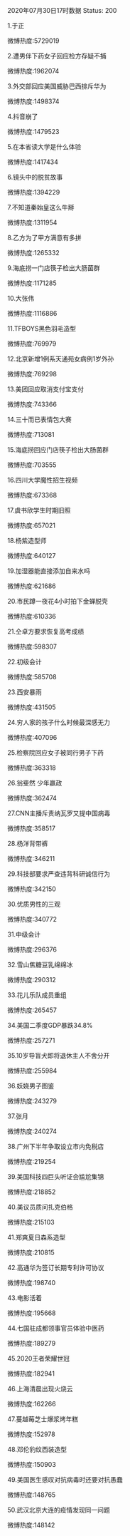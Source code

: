 2020年07月30日17时数据
Status: 200

1.于正

微博热度:5729019

2.遭男伴下药女子回应检方存疑不捕

微博热度:1962074

3.外交部回应美国威胁巴西排斥华为

微博热度:1498374

4.抖音崩了

微博热度:1479523

5.在本省读大学是什么体验

微博热度:1417434

6.镜头中的脱贫故事

微博热度:1394229

7.不知道秦始皇这么牛掰

微博热度:1311954

8.乙方为了甲方满意有多拼

微博热度:1265332

9.海底捞一门店筷子检出大肠菌群

微博热度:1171285

10.大张伟

微博热度:1116886

11.TFBOYS黑色羽毛造型

微博热度:769979

12.北京新增1例系天通苑女病例1岁外孙

微博热度:769298

13.美团回应取消支付宝支付

微博热度:743366

14.三十而已表情包大赛

微博热度:713081

15.海底捞回应门店筷子检出大肠菌群

微博热度:703555

16.四川大学魔性招生视频

微博热度:673368

17.虞书欣学生时期旧照

微博热度:657021

18.杨紫造型师

微博热度:640127

19.加湿器能直接添加自来水吗

微博热度:621686

20.市民蹲一夜花4小时拍下金蝉脱壳

微博热度:610336

21.仝卓方要求恢复高考成绩

微博热度:598307

22.初级会计

微博热度:585708

23.西安暴雨

微博热度:431505

24.穷人家的孩子什么时候最深感无力

微博热度:407096

25.检察院回应女子被同行男子下药

微博热度:363318

26.翁斐然 少年嬴政

微博热度:362474

27.CNN主播斥责纳瓦罗又提中国病毒

微博热度:358517

28.杨洋背带裤

微博热度:346211

29.科技部要求严查违背科研诚信行为

微博热度:342150

30.优质男性的三观

微博热度:340772

31.中级会计

微博热度:296376

32.雪山焦糖豆乳绵绵冰

微博热度:290312

33.花儿乐队成员重组

微博热度:265457

34.美国二季度GDP暴跌34.8%

微博热度:257271

35.10岁导盲犬即将退休主人不舍分开

微博热度:255984

36.妖娆男子图鉴

微博热度:243279

37.张月

微博热度:240274

38.广州下半年争取设立市内免税店

微博热度:219254

39.美国科技四巨头听证会尴尬集锦

微博热度:218852

40.美议员质问扎克伯格

微博热度:215103

41.郑爽夏日森系造型

微博热度:210815

42.高通华为签订长期专利许可协议

微博热度:198740

43.电影活着

微博热度:195668

44.七国驻成都领事官员体验中医药

微博热度:189279

45.2020王者荣耀世冠

微博热度:182941

46.上海清晨出现火烧云

微博热度:162266

47.蔓越莓芝士爆浆烤年糕

微博热度:152978

48.邓伦豹纹西装造型

微博热度:150903

49.美国医生感叹对抗病毒时还要对抗愚蠢

微博热度:148765

50.武汉北京大连的疫情发现同一问题

微博热度:148142

